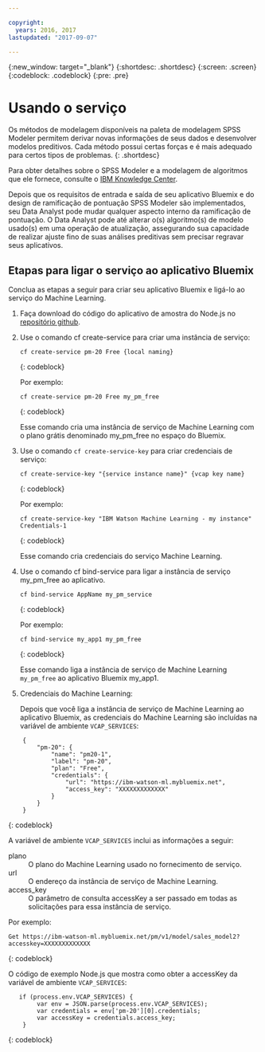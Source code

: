 ```yaml
---

copyright:
  years: 2016, 2017
lastupdated: "2017-09-07"

---
```


{:new_window: target="_blank"}
{:shortdesc: .shortdesc}
{:screen: .screen}
{:codeblock: .codeblock}
{:pre: .pre}

# Usando o serviço

Os métodos de modelagem disponíveis na paleta de modelagem SPSS Modeler permitem derivar novas informações de seus dados e desenvolver modelos preditivos. Cada método possui certas forças e é mais
adequado para certos tipos de problemas.
{: .shortdesc}

Para obter detalhes sobre o SPSS Modeler e a modelagem de algoritmos que ele fornece, consulte o [IBM Knowledge Center](https://www.ibm.com/support/knowledgecenter/SS3RA7).

Depois que os requisitos de entrada e saída de seu aplicativo Bluemix e do design de ramificação de pontuação SPSS Modeler
são implementados, seu Data Analyst pode mudar qualquer aspecto interno da ramificação de pontuação. O
Data Analyst pode até alterar o(s) algoritmo(s) de modelo usado(s) em uma operação de atualização,
assegurando sua capacidade de realizar ajuste fino de suas análises preditivas
sem precisar regravar seus aplicativos.


## Etapas para ligar o serviço ao aplicativo Bluemix
Conclua as etapas a seguir para criar seu aplicativo Bluemix e ligá-lo ao serviço do Machine Learning.

1. Faça download do código do aplicativo de amostra do Node.js no
[repositório github](https://github.com/pmservice/customer-satisfaction-prediction).

2. Use o comando cf create-service para criar uma instância de
serviço:

   ```
   cf create-service pm-20 Free {local naming}
   ```
   {: codeblock}

   Por exemplo:

   ```
   cf create-service pm-20 Free my_pm_free
   ```
   {: codeblock}

   Esse comando cria uma instância de serviço de Machine Learning
com o plano grátis denominado my_pm_free no espaço do Bluemix.

3. Use o comando `cf create-service-key` para criar credenciais de serviço:

   ```
   cf create-service-key "{service instance name}" {vcap key name}
   ```
   {: codeblock}

   Por exemplo:

   ```
   cf create-service-key "IBM Watson Machine Learning - my instance" Credentials-1
   ```
   {: codeblock}

   Esse comando cria credenciais do serviço Machine Learning.

4. Use o comando cf bind-service para ligar a instância de serviço
my_pm_free ao aplicativo.

   ```
   cf bind-service AppName my_pm_service
   ```
   {: codeblock}

   Por exemplo:

   ```
   cf bind-service my_app1 my_pm_free
   ```
   {: codeblock}

   Esse comando liga a instância de serviço de Machine Learning
`my_pm_free` ao aplicativo Bluemix my_app1.

5. Credenciais do Machine Learning:

   Depois que você liga a instância de serviço de Machine Learning ao
aplicativo Bluemix, as credenciais do Machine Learning são
incluídas na variável de ambiente `VCAP_SERVICES`:

```
    {   
        "pm-20": {      
            "name": "pm20-1",
            "label": "pm-20",
            "plan": "Free",
            "credentials": {
                "url": "https://ibm-watson-ml.mybluemix.net",
                "access_key": "XXXXXXXXXXXXX"
            }
        }       
    }
```
{: codeblock}

   A variável de ambiente `VCAP_SERVICES` inclui as informações a seguir:

   <dl>

   <dt>plano</dt>
   <dd>O plano do Machine Learning usado no fornecimento de serviço.</dd>

   <dt>url</dt>
   <dd>O endereço da instância de serviço de Machine Learning.</dd>

   <dt>access_key</dt>
   <dd>O parâmetro de consulta accessKey a ser passado em todas as solicitações
para essa instância de serviço.</dd>

   </dl>

Por exemplo:             

```
Get https://ibm-watson-ml.mybluemix.net/pm/v1/model/sales_model2?accesskey=XXXXXXXXXXXXX
```
{: codeblock}

   O código de exemplo Node.js que mostra como obter a accessKey
da variável de ambiente `VCAP_SERVICES`:

```
   if (process.env.VCAP_SERVICES) {
        var env = JSON.parse(process.env.VCAP_SERVICES);
        var credentials = env['pm-20'][0].credentials;
        var accessKey = credentials.access_key;
    }
```
{: codeblock}
